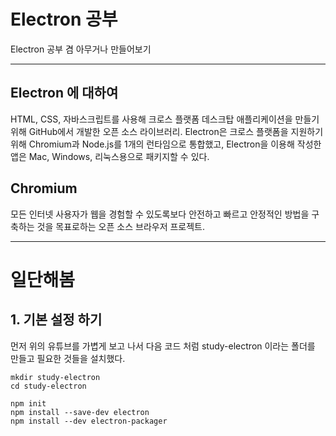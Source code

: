 # Electron 공부

Electron 공부 겸 아무거나 만들어보기

---

## Electron 에 대하여

HTML, CSS, 자바스크립트를 사용해 크로스 플랫폼 데스크탑 애플리케이션을 만들기 위해 GitHub에서 개발한 오픈 소스 라이브러리. Electron은 크로스 플랫폼을 지원하기 위해 Chromium과 Node.js를 1개의 런타임으로 통합했고, Electron을 이용해 작성한 앱은 Mac, Windows, 리눅스용으로 패키지할 수 있다.

## Chromium

모든 인터넷 사용자가 웹을 경험할 수 있도록보다 안전하고 빠르고 안정적인 방법을 구축하는 것을 목표로하는 오픈 소스 브라우저 프로젝트. 

---

# 일단해봄

## 1. 기본 설정 하기

먼저 위의 유튜브를 가볍게 보고 나서 다음 코드 처럼  study-electron 이라는 폴더를 만들고 필요한 것들을 설치했다.

~~~
mkdir study-electron
cd study-electron

npm init
npm install --save-dev electron
npm install --dev electron-packager
~~~
